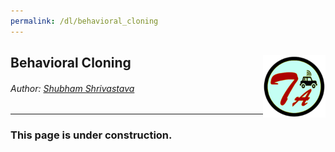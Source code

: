 ```yaml
---
permalink: /dl/behavioral_cloning
---
```


## Behavioral Cloning <img style="float: right;" src="/img/logo_circle.png" height="100" width="100">

###### Author: *[Shubham Shrivastava](http://www.towardsautonomy.com/#shubham)*   

---

### This page is under construction.

